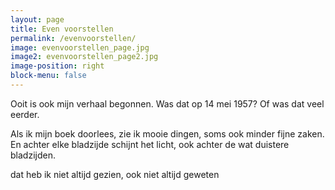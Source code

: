 ```yaml
---
layout: page
title: Even voorstellen
permalink: /evenvoorstellen/
image: evenvoorstellen_page.jpg
image2: evenvoorstellen_page2.jpg
image-position: right
block-menu: false
---
```



Ooit is ook mijn verhaal begonnen. Was dat op 14 mei 1957? Of was dat veel eerder.

Als ik mijn boek doorlees, zie ik mooie dingen, soms ook minder fijne zaken. En achter elke bladzijde schijnt het licht, ook achter de wat duistere bladzijden.

dat heb ik niet altijd gezien, ook niet altijd geweten